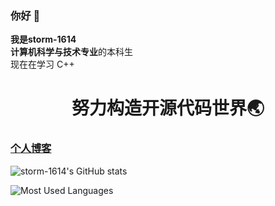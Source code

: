 ### 你好 👋  
**我是storm-1614**  
**计算机科学与技术专业**的本科生  
现在在学习 C++  

<h1 align="center">努力构造开源代码世界🌏</h1>

### [个人博客](https://storm1614.top/)

![storm-1614's GitHub stats](https://github-readme-stats.vercel.app/api?username=storm-1614&show_icons=true&theme=nord&hide_border=true)

![Most Used Languages](https://github-readme-stats.vercel.app/api/top-langs/?username=storm-1614&layout=compact&theme=nord&hide_border=true)

